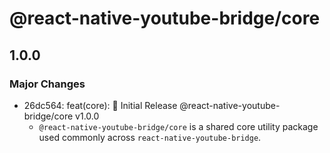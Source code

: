 # @react-native-youtube-bridge/core

## 1.0.0

### Major Changes

- 26dc564: feat(core): 🎉 Initial Release @react-native-youtube-bridge/core v1.0.0
  - `@react-native-youtube-bridge/core` is a shared core utility package used commonly across `react-native-youtube-bridge`.
